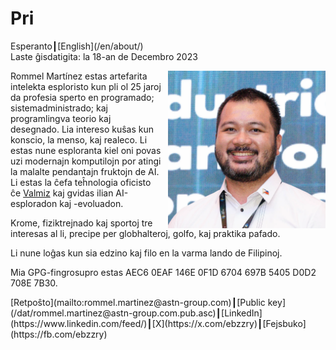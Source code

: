 Pri
===

<div class="center">Esperanto┃[English](/en/about/)</div>
<div class="center">Laste ĝisdatigita: la 18-an de Decembro 2023</div>

<div>
<img src="/bil/ebzzry.webp" style="float: right; width: 50%; margin: 0px 0px 0px 10px">

Rommel Martínez estas artefarita intelekta esploristo kun pli ol 25 jaroj da
profesia sperto en programado; sistemadministrado; kaj programlingva teorio kaj
desegnado. Lia intereso kuŝas kun konscio, la menso, kaj realeco. Li estas nune
esploranta kiel oni povas uzi modernajn komputilojn por atingi la malalte
pendantajn fruktojn de AI. Li estas la ĉefa teĥnologia oficisto ĉe
[Valmiz](https://valmiz.com) kaj gvidas ilian AI-esploradon kaj -evoluadon.

Krome, fiziktrejnado kaj sportoj tre interesas al li, precipe per globhalteroj,
golfo, kaj praktika pafado.

Li nune loĝas kun sia edzino kaj filo en la varma lando de Filipinoj.

Mia GPG-fingrosupro estas AEC6 0EAF 146E 0F1D 6704 697B 5405 D0D2 708E 7B30.
</div>
<div class="center">
[Retpoŝto](mailto:rommel.martinez@astn-group.com)┃[Public key](/dat/rommel.martinez@astn-group.com.pub.asc)┃[LinkedIn](https://www.linkedin.com/feed/)┃[X](https://x.com/ebzzry)┃[Fejsbuko](https://fb.com/ebzzry)<br>
</div>
